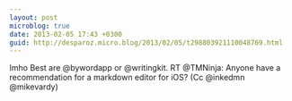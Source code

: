 ```yaml
---
layout: post
microblog: true
date: 2013-02-05 17:43 +0300
guid: http://desparoz.micro.blog/2013/02/05/t298803921110048769.html
---
```

Imho Best are @bywordapp or @writingkit. RT @TMNinja: Anyone have a recommendation for a markdown editor for iOS? (Cc @inkedmn @mikevardy)
